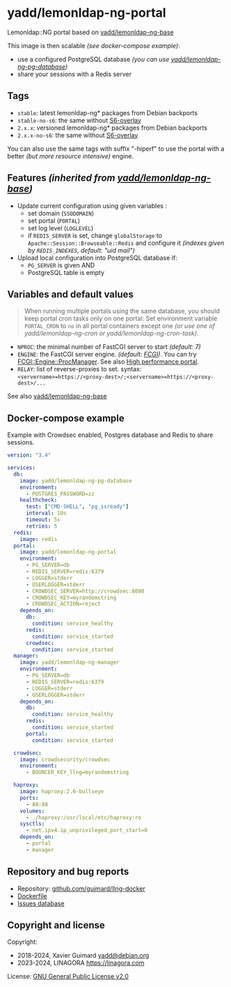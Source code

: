 # yadd/lemonldap-ng-portal

Lemonldap::NG portal based on [yadd/lemonldap-ng-base](https://github.com/guimard/llng-docker/blob/master/base/README.md#readme)

This image is then scalable _(see docker-compose example)_:
* use a configured PostgreSQL database _(you can use [yadd/lemonldap-ng-pg-database](https://github.com/guimard/llng-docker/blob/master/pg/README.md#readme))_
* share your sessions with a Redis server

## Tags

* `stable`: latest lemonldap-ng\* packages from Debian backports
* `stable-no-s6`: the same without [S6-overlay](https://github.com/just-containers/s6-overlay)
* `2.x.x`: versioned lemonldap-ng\* packages from Debian backports
* `2.x.x-no-s6`: the same without [S6-overlay](https://github.com/just-containers/s6-overlay)

You can also use the same tags with suffix "-hiperf" to use the portal with
a better _(but more resource intensive)_ engine.

## Features _(inherited from [yadd/lemonldap-ng-base](https://github.com/guimard/llng-docker/blob/master/base/README.md#readme))_

* Update current configuration using given variables :
  * set domain (`SSODOMAIN`)
  * set portal (`PORTAL`)
  * set log level (`LOGLEVEL`)
  * if `REDIS_SERVER` is set, change `globalStorage` to `Apache::Session::Browseable::Redis` and configure it _(indexes given by `REDIS_INDEXES`, default: "uid mail")_
* Upload local configuration into PostgreSQL database if:
  * `PG_SERVER` is given AND
  * PostgreSQL table is empty

## Variables and default values

> When running multiple portals using the same database, you should keep portal
cron tasks only on one portal: Set environment variable `PORTAL_CRON` to `no`
in all portal containers except one _(or use one of yadd/lemonldap-ng-cron or
yadd/lemonldap-ng-cron-task)_.

* `NPROC`: the minimal number of FastCGI server to start _(default: 7)_
* `ENGINE`: the FastCGI server engine. _(default: [FCGI](https://metacpan.org/pod/FCGI))_.
  You can try [FCGI::Engine::ProcManager](https://metacpan.org/pod/FCGI::Engine::ProcManager).
  See also [High performance portal](../uwsgi-portal/README.md).
* `RELAY`: list of reverse-proxies to set. syntax: `<servername>=https://<proxy-dest>/;<servername>=https://<proxy-dest>/...`

See also [yadd/lemonldap-ng-base](https://github.com/guimard/llng-docker/blob/master/base/README.md#readme)

## Docker-compose example

Example with Crowdsec enabled, Postgres database and Redis to share sessions.

```yaml
version: "3.4"

services:
  db:
    image: yadd/lemonldap-ng-pg-database
    environment:
      - POSTGRES_PASSWORD=zz
    healthcheck:
      test: ["CMD-SHELL", "pg_isready"]
      interval: 10s
      timeout: 5s
      retries: 5
  redis:
    image: redis
  portal:
    image: yadd/lemonldap-ng-portal
    environment:
      - PG_SERVER=db
      - REDIS_SERVER=redis:6379
      - LOGGER=stderr
      - USERLOGGER=stderr
      - CROWDSEC_SERVER=http://crowdsec:8080
      - CROWDSEC_KEY=myrandomstring
      - CROWDSEC_ACTION=reject
    depends_on:
      db:
        condition: service_healthy
      redis:
        condition: service_started
      crowdsec:
        condition: service_started
  manager:
    image: yadd/lemonldap-ng-manager
    environment:
      - PG_SERVER=db
      - REDIS_SERVER=redis:6379
      - LOGGER=stderr
      - USERLOGGER=stderr
    depends_on:
      db:
        condition: service_healthy
      redis:
        condition: service_started
      portal:
        condition: service_started

  crowdsec:
    image: crowdsecurity/crowdsec
    environment:
      - BOUNCER_KEY_llng=myrandomstring

  haproxy:
    image: haproxy:2.6-bullseye
    ports:
      - 80:80
    volumes:
      - ./haproxy:/usr/local/etc/haproxy:ro
    sysctls:
      - net.ipv4.ip_unprivileged_port_start=0
    depends_on:
      - portal
      - manager
```

## Repository and bug reports

* Repository: [github.com/guimard/llng-docker](https://github.com/guimard/llng-docker/tree/master/portal)
* [Dockerfile](https://github.com/guimard/llng-docker/blob/master/portal/Dockerfile)
* [Issues database](https://github.com/guimard/llng-docker/issues)

## Copyright and license

Copyright:
 * 2018-2024, Xavier Guimard <yadd@debian.org>
 * 2023-2024, LINAGORA <https://linagora.com>

License: [GNU General Public License v2.0](https://github.com/guimard/llng-docker/blob/master/LICENSE)
